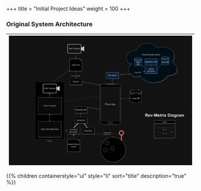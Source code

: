 +++
title = "Initial Project Ideas"
weight = 100
+++

### Original System Architecture
| ![RevMetrix Diagram](ProjectArchitecture.png?width=50vw&lightbox=false) | 
|:--:| 

{{% children containerstyle="ul" style="li" sort="title" description="true" %}}
